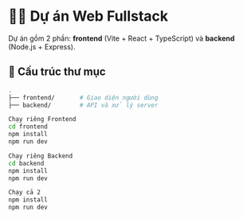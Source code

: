 # 🧑‍💻 Dự án Web Fullstack

Dự án gồm 2 phần: **frontend** (Vite + React + TypeScript) và **backend** (Node.js + Express).

## 📂 Cấu trúc thư mục

```bash
.
├── frontend/       # Giao diện người dùng
├── backend/        # API và xử lý server

Chạy riêng Frontend
cd frontend
npm install
npm run dev

Chạy riêng Backend
cd backend
npm install
npm run dev

Chạy cả 2
npm install
npm run dev
